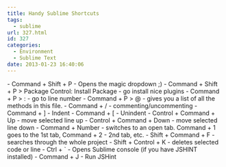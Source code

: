 ```yaml
---
title: Handy Sublime Shortcuts
tags:
  - sublime
url: 327.html
id: 327
categories:
  - Environment
  - Sublime Text
date: 2013-01-23 16:40:06
---
```


\- Command + Shift + P - Opens the magic dropdown ;) - Command + Shift + P > Package Control: Install Package - go install nice plugins - Command + P > : - go to line number - Command + P > @ - gives you a list of all the methods in this file. - Command + / - commenting/uncommenting - Command + \] - Indent - Command + \[ - Unindent - Control + Command + Up - move selected line up - Control + Command + Down - move selected line down - Command + Number - switches to an open tab. Command + 1 goes to the 1st tab, Command + 2 - 2nd tab, etc. - Shift + Command + F - searches through the whole project - Shift + Control + K - deletes selected code or line - Ctrl + ` - Opens Sublime console (if you have JSHINT installed) - Command + J - Run JSHint